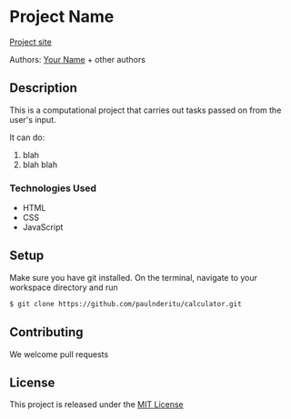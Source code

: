 # Project Name

[Project site](https://example.com)

Authors: [Your Name](https://your-website-or-email.com) + other authors

## Description

This is a computational project that carries out tasks passed on from the user's input.

It can do:
1. blah
2. blah blah

### Technologies Used
* HTML
* CSS
* JavaScript

## Setup

Make sure you have git installed. On the terminal, navigate to your workspace directory and run

```bash
$ git clone https://github.com/paulnderitu/calculator.git
```
## Contributing

We welcome pull requests

## License

This project is released under the [MIT License](./LICENSE.md)
